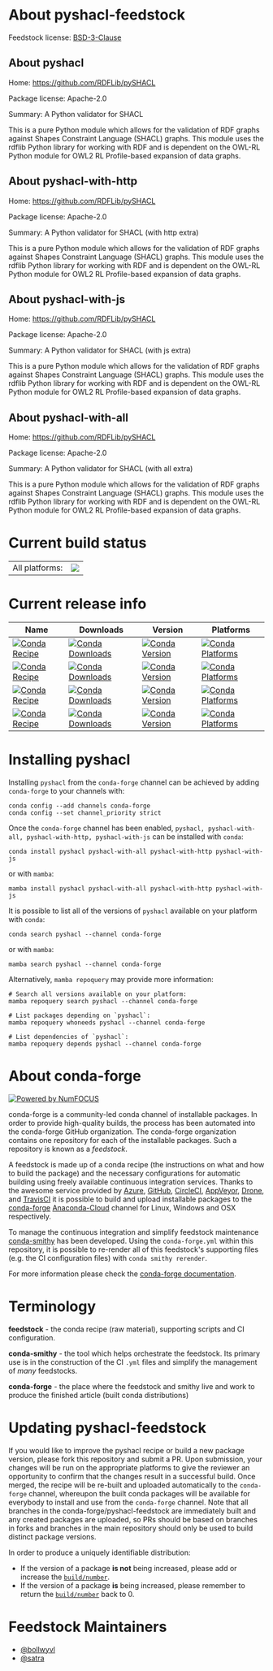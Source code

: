 About pyshacl-feedstock
=======================

Feedstock license: [BSD-3-Clause](https://github.com/conda-forge/pyshacl-feedstock/blob/main/LICENSE.txt)

About pyshacl
-------------

Home: https://github.com/RDFLib/pySHACL

Package license: Apache-2.0

Summary: A Python validator for SHACL

This is a pure Python module which allows for the validation of RDF graphs
against Shapes Constraint Language (SHACL) graphs. This module uses the
rdflib Python library for working with RDF and is dependent on the OWL-RL
Python module for OWL2 RL Profile-based expansion of data graphs.

About pyshacl-with-http
-----------------------

Home: https://github.com/RDFLib/pySHACL

Package license: Apache-2.0

Summary: A Python validator for SHACL (with http extra)

This is a pure Python module which allows for the validation of RDF graphs
against Shapes Constraint Language (SHACL) graphs. This module uses the
rdflib Python library for working with RDF and is dependent on the OWL-RL
Python module for OWL2 RL Profile-based expansion of data graphs.

About pyshacl-with-js
---------------------

Home: https://github.com/RDFLib/pySHACL

Package license: Apache-2.0

Summary: A Python validator for SHACL (with js extra)

This is a pure Python module which allows for the validation of RDF graphs
against Shapes Constraint Language (SHACL) graphs. This module uses the
rdflib Python library for working with RDF and is dependent on the OWL-RL
Python module for OWL2 RL Profile-based expansion of data graphs.

About pyshacl-with-all
----------------------

Home: https://github.com/RDFLib/pySHACL

Package license: Apache-2.0

Summary: A Python validator for SHACL (with all extra)

This is a pure Python module which allows for the validation of RDF graphs
against Shapes Constraint Language (SHACL) graphs. This module uses the
rdflib Python library for working with RDF and is dependent on the OWL-RL
Python module for OWL2 RL Profile-based expansion of data graphs.


Current build status
====================


<table><tr><td>All platforms:</td>
    <td>
      <a href="https://dev.azure.com/conda-forge/feedstock-builds/_build/latest?definitionId=6741&branchName=main">
        <img src="https://dev.azure.com/conda-forge/feedstock-builds/_apis/build/status/pyshacl-feedstock?branchName=main">
      </a>
    </td>
  </tr>
</table>

Current release info
====================

| Name | Downloads | Version | Platforms |
| --- | --- | --- | --- |
| [![Conda Recipe](https://img.shields.io/badge/recipe-pyshacl-green.svg)](https://anaconda.org/conda-forge/pyshacl) | [![Conda Downloads](https://img.shields.io/conda/dn/conda-forge/pyshacl.svg)](https://anaconda.org/conda-forge/pyshacl) | [![Conda Version](https://img.shields.io/conda/vn/conda-forge/pyshacl.svg)](https://anaconda.org/conda-forge/pyshacl) | [![Conda Platforms](https://img.shields.io/conda/pn/conda-forge/pyshacl.svg)](https://anaconda.org/conda-forge/pyshacl) |
| [![Conda Recipe](https://img.shields.io/badge/recipe-pyshacl--with--all-green.svg)](https://anaconda.org/conda-forge/pyshacl-with-all) | [![Conda Downloads](https://img.shields.io/conda/dn/conda-forge/pyshacl-with-all.svg)](https://anaconda.org/conda-forge/pyshacl-with-all) | [![Conda Version](https://img.shields.io/conda/vn/conda-forge/pyshacl-with-all.svg)](https://anaconda.org/conda-forge/pyshacl-with-all) | [![Conda Platforms](https://img.shields.io/conda/pn/conda-forge/pyshacl-with-all.svg)](https://anaconda.org/conda-forge/pyshacl-with-all) |
| [![Conda Recipe](https://img.shields.io/badge/recipe-pyshacl--with--http-green.svg)](https://anaconda.org/conda-forge/pyshacl-with-http) | [![Conda Downloads](https://img.shields.io/conda/dn/conda-forge/pyshacl-with-http.svg)](https://anaconda.org/conda-forge/pyshacl-with-http) | [![Conda Version](https://img.shields.io/conda/vn/conda-forge/pyshacl-with-http.svg)](https://anaconda.org/conda-forge/pyshacl-with-http) | [![Conda Platforms](https://img.shields.io/conda/pn/conda-forge/pyshacl-with-http.svg)](https://anaconda.org/conda-forge/pyshacl-with-http) |
| [![Conda Recipe](https://img.shields.io/badge/recipe-pyshacl--with--js-green.svg)](https://anaconda.org/conda-forge/pyshacl-with-js) | [![Conda Downloads](https://img.shields.io/conda/dn/conda-forge/pyshacl-with-js.svg)](https://anaconda.org/conda-forge/pyshacl-with-js) | [![Conda Version](https://img.shields.io/conda/vn/conda-forge/pyshacl-with-js.svg)](https://anaconda.org/conda-forge/pyshacl-with-js) | [![Conda Platforms](https://img.shields.io/conda/pn/conda-forge/pyshacl-with-js.svg)](https://anaconda.org/conda-forge/pyshacl-with-js) |

Installing pyshacl
==================

Installing `pyshacl` from the `conda-forge` channel can be achieved by adding `conda-forge` to your channels with:

```
conda config --add channels conda-forge
conda config --set channel_priority strict
```

Once the `conda-forge` channel has been enabled, `pyshacl, pyshacl-with-all, pyshacl-with-http, pyshacl-with-js` can be installed with `conda`:

```
conda install pyshacl pyshacl-with-all pyshacl-with-http pyshacl-with-js
```

or with `mamba`:

```
mamba install pyshacl pyshacl-with-all pyshacl-with-http pyshacl-with-js
```

It is possible to list all of the versions of `pyshacl` available on your platform with `conda`:

```
conda search pyshacl --channel conda-forge
```

or with `mamba`:

```
mamba search pyshacl --channel conda-forge
```

Alternatively, `mamba repoquery` may provide more information:

```
# Search all versions available on your platform:
mamba repoquery search pyshacl --channel conda-forge

# List packages depending on `pyshacl`:
mamba repoquery whoneeds pyshacl --channel conda-forge

# List dependencies of `pyshacl`:
mamba repoquery depends pyshacl --channel conda-forge
```


About conda-forge
=================

[![Powered by
NumFOCUS](https://img.shields.io/badge/powered%20by-NumFOCUS-orange.svg?style=flat&colorA=E1523D&colorB=007D8A)](https://numfocus.org)

conda-forge is a community-led conda channel of installable packages.
In order to provide high-quality builds, the process has been automated into the
conda-forge GitHub organization. The conda-forge organization contains one repository
for each of the installable packages. Such a repository is known as a *feedstock*.

A feedstock is made up of a conda recipe (the instructions on what and how to build
the package) and the necessary configurations for automatic building using freely
available continuous integration services. Thanks to the awesome service provided by
[Azure](https://azure.microsoft.com/en-us/services/devops/), [GitHub](https://github.com/),
[CircleCI](https://circleci.com/), [AppVeyor](https://www.appveyor.com/),
[Drone](https://cloud.drone.io/welcome), and [TravisCI](https://travis-ci.com/)
it is possible to build and upload installable packages to the
[conda-forge](https://anaconda.org/conda-forge) [Anaconda-Cloud](https://anaconda.org/)
channel for Linux, Windows and OSX respectively.

To manage the continuous integration and simplify feedstock maintenance
[conda-smithy](https://github.com/conda-forge/conda-smithy) has been developed.
Using the ``conda-forge.yml`` within this repository, it is possible to re-render all of
this feedstock's supporting files (e.g. the CI configuration files) with ``conda smithy rerender``.

For more information please check the [conda-forge documentation](https://conda-forge.org/docs/).

Terminology
===========

**feedstock** - the conda recipe (raw material), supporting scripts and CI configuration.

**conda-smithy** - the tool which helps orchestrate the feedstock.
                   Its primary use is in the construction of the CI ``.yml`` files
                   and simplify the management of *many* feedstocks.

**conda-forge** - the place where the feedstock and smithy live and work to
                  produce the finished article (built conda distributions)


Updating pyshacl-feedstock
==========================

If you would like to improve the pyshacl recipe or build a new
package version, please fork this repository and submit a PR. Upon submission,
your changes will be run on the appropriate platforms to give the reviewer an
opportunity to confirm that the changes result in a successful build. Once
merged, the recipe will be re-built and uploaded automatically to the
`conda-forge` channel, whereupon the built conda packages will be available for
everybody to install and use from the `conda-forge` channel.
Note that all branches in the conda-forge/pyshacl-feedstock are
immediately built and any created packages are uploaded, so PRs should be based
on branches in forks and branches in the main repository should only be used to
build distinct package versions.

In order to produce a uniquely identifiable distribution:
 * If the version of a package **is not** being increased, please add or increase
   the [``build/number``](https://docs.conda.io/projects/conda-build/en/latest/resources/define-metadata.html#build-number-and-string).
 * If the version of a package **is** being increased, please remember to return
   the [``build/number``](https://docs.conda.io/projects/conda-build/en/latest/resources/define-metadata.html#build-number-and-string)
   back to 0.

Feedstock Maintainers
=====================

* [@bollwyvl](https://github.com/bollwyvl/)
* [@satra](https://github.com/satra/)

